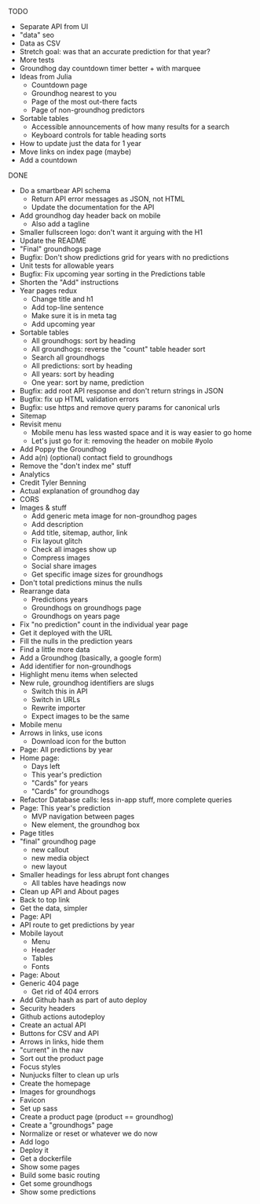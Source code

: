 TODO

- Separate API from UI
- "data" seo
- Data as CSV
- Stretch goal: was that an accurate prediction for that year?
- More tests
- Groundhog day countdown timer better + with marquee
- Ideas from Julia
  - Countdown page
  - Groundhog nearest to you
  - Page of the most out-there facts
  - Page of non-groundhog predictors
- Sortable tables
  - Accessible announcements of how many results for a search
  - Keyboard controls for table heading sorts
- How to update just the data for 1 year
- Move links on index page (maybe)
- Add a countdown

DONE

- Do a smartbear API schema
  - Return API error messages as JSON, not HTML
  - Update the documentation for the API
- Add groundhog day header back on mobile
  - Also add a tagline
- Smaller fullscreen logo: don't want it arguing with the H1
- Update the README
- "Final" groundhogs page
- Bugfix: Don't show predictions grid for years with no predictions
- Unit tests for allowable years
- Bugfix: Fix upcoming year sorting in the Predictions table
- Shorten the "Add" instructions
- Year pages redux
  - Change title and h1
  - Add top-line sentence
  - Make sure it is in meta tag
  - Add upcoming year
- Sortable tables
  - All groundhogs: sort by heading
  - All groundhogs: reverse the "count" table header sort
  - Search all groundhogs
  - All predictions: sort by heading
  - All years: sort by heading
  - One year: sort by name, prediction
- Bugfix: add root API response and don't return strings in JSON
- Bugfix: fix up HTML validation errors
- Bugfix: use https and remove query params for canonical urls
- Sitemap
- Revisit menu
  - Mobile menu has less wasted space and it is way easier to go home
  - Let's just go for it: removing the header on mobile #yolo
- Add Poppy the Groundhog
- Add a(n) (optional) contact field to groundhogs
- Remove the "don't index me" stuff
- Analytics
- Credit Tyler Benning
- Actual explanation of groundhog day
- CORS
- Images & <meta> stuff
  - Add generic meta image for non-groundhog pages
  - Add description
  - Add title, sitemap, author, link
  - Fix layout glitch
  - Check all images show up
  - Compress images
  - Social share images
  - Get specific image sizes for groundhogs
- Don't total predictions minus the nulls
- Rearrange data
  - Predictions years
  - Groundhogs on groundhogs page
  - Groundhogs on years page
- Fix "no prediction" count in the individual year page
- Get it deployed with the URL
- Fill the nulls in the prediction years
- Find a little more data
- Add a Groundhog (basically, a google form)
- Add identifier for non-groundhogs
- Highlight menu items when selected
- New rule, groundhog identifiers are slugs
  - Switch this in API
  - Switch in URLs
  - Rewrite importer
  - Expect images to be the same
- Mobile menu
- Arrows in links, use icons
  - Download icon for the button
- Page: All predictions by year
- Home page:
  - Days left
  - This year's prediction
  - "Cards" for years
  - "Cards" for groundhogs
- Refactor Database calls: less in-app stuff, more complete queries
- Page: This year's prediction
  - MVP navigation between pages
  - New element, the groundhog box
- Page titles
- "final" groundhog page
  - new callout
  - new media object
  - new layout
- Smaller headings for less abrupt font changes
  - All tables have headings now
- Clean up API and About pages
- Back to top link
- Get the data, simpler
- Page: API
- API route to get predictions by year
- Mobile layout
  - Menu
  - Header
  - Tables
  - Fonts
- Page: About
- Generic 404 page
  - Get rid of 404 errors
- Add Github hash as part of auto deploy
- Security headers
- Github actions autodeploy
- Create an actual API
- Buttons for CSV and API
- Arrows in links, hide them
- "current" in the nav
- Sort out the product page
- Focus styles
- Nunjucks filter to clean up urls
- Create the homepage
- Images for groundhogs
- Favicon
- Set up sass
- Create a product page (product == groundhog)
- Create a "groundhogs" page
- Normalize or reset or whatever we do now
- Add logo
- Deploy it
- Get a dockerfile
- Show some pages
- Build some basic routing
- Get some groundhogs
- Show some predictions
